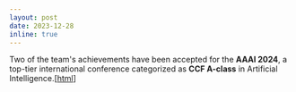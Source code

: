 ```yaml
---
layout: post
date: 2023-12-28
inline: true
---
```


Two of the team's achievements have been accepted for the **AAAI 2024**, a top-tier international conference categorized as **CCF A-class** in Artificial Intelligence.[[html](https://www.scholat.com/vpost.html?pid=229783)]
